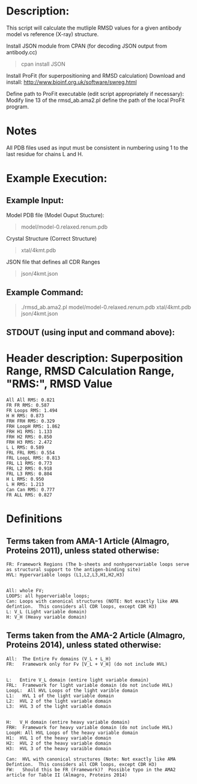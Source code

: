 
# Description:

This script will calculate the mutliple RMSD values for a given antibody model vs reference (X-ray) structure.

Install JSON module from CPAN (for decoding JSON output from antibody.cc)
 > cpan install JSON

Install ProFit (for superpositioning and RMSD calculation)
Download and install: http://www.bioinf.org.uk/software/swreg.html

Define path to ProFit executable (edit script appropriately if necessary):
Modify line 13 of the rmsd_ab.ama2.pl define the path of the local ProFit program.

# Notes

All PDB files used as input must be consistent in numbering using 1 to the last residue for chains L and H.

# Example Execution:

## Example Input:

Model PDB file (Model Ouput Stucture):
> model/model-0.relaxed.renum.pdb

Crystal Structure (Correct Structure)
> xtal/4kmt.pdb

JSON file that defines all CDR Ranges
> json/4kmt.json


## Example Command:
> ./rmsd_ab.ama2.pl model/model-0.relaxed.renum.pdb xtal/4kmt.pdb json/4kmt.json


## STDOUT (using input and command above):
# Header description: Superposition Range, RMSD Calculation Range, "RMS:", RMSD Value
```
All All RMS: 0.821
FR FR RMS: 0.587
FR Loops RMS: 1.494
H H RMS: 0.873
FRH FRH RMS: 0.329
FRH LoopH RMS: 1.862
FRH H1 RMS: 1.133
FRH H2 RMS: 0.850
FRH H3 RMS: 2.472
L L RMS: 0.589
FRL FRL RMS: 0.554
FRL LoopL RMS: 0.813
FRL L1 RMS: 0.773
FRL L2 RMS: 0.918
FRL L3 RMS: 0.804
H L RMS: 0.950
L H RMS: 1.213
Can Can RMS: 0.777
FR ALL RMS: 0.827
```


# Definitions

## Terms taken from AMA-1 Article (Almagro, Proteins 2011), unless stated otherwise:

```
FR: Framework Regions (The b-sheets and nonhypervariable loops serve as structural support to the antigen-binding site)
HVL: Hypervariable loops (L1,L2,L3,H1,H2,H3)


All: whole FV; 
LOOPS: all hyperveriable loops;
Can: Loops with canonical structures (NOTE: Not exactly like AMA defintion.  This considers all CDR loops, except CDR H3)
L: V_L (Light variable domain)
H: V_H (Heavy variable domain)
```

## Terms taken from the AMA-2 Article (Almagro, Proteins 2014), unless stated otherwise:

```
All:  The Entire Fv domains (V_L + L_H)
FR:   Framework only for Fv [V_L + V_H] (do not include HVL)


L:   Entire V_L domain (entire light variable domain)
FRL:  Framework for light variable domain (do not include HVL)
LoopL:  All HVL Loops of the light varible domain
L1:   HVL 1 of the light variable domain
L2:  HVL 2 of the light variable domain
L3:  HVL 3 of the light variable domain


H:   V_H domain (entire heavy variable domain)
FRH:  Framework for heavy variable domain (do not include HVL)
LoopH: All HVL Loops of the heavy variable domain
H1:  HVL 1 of the heavy variable domain
H2:  HVL 2 of the heavy variable domain
H3:  HVL 3 of the heavy varaible domain

Can:  HVL with canonical structures (Note: Not exactly like AMA Defintion.  This considers all CDR loops, except CDR H3)
FW:   Should this be FR (Framework)?  Possible typo in the AMA2 article for Table II (Almagro, Proteins 2014)
```
